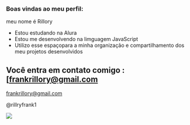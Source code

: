 ### Boas vindas ao meu perfil:

meu nome é Rillory

- Estou estudando na Alura
- Estou me desenvolvendo na limguagem JavaScript
- Utilizo esse espaçopara a minha organização e compartilhamento dos meu projetos desenvolvidos
   
## Você entra em contato comigo :[frankrillory@gmail.com

frankrillory@gmail.com

@rillryfrank1

![](https://media1.tenor.com/m/_t0sHU9OPmsAAAAC/-.gif)
